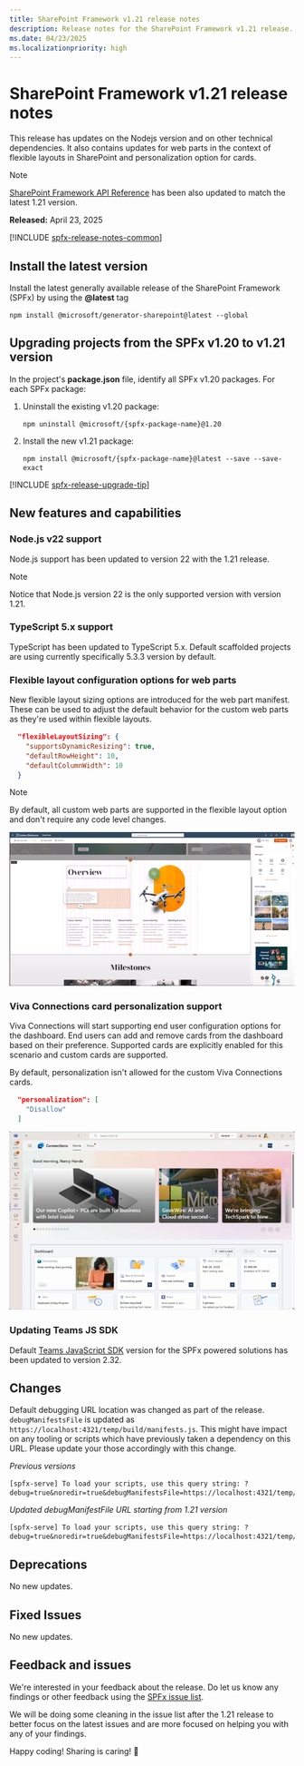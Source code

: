 ```yaml
---
title: SharePoint Framework v1.21 release notes
description: Release notes for the SharePoint Framework v1.21 release.
ms.date: 04/23/2025
ms.localizationpriority: high
---
```

# SharePoint Framework v1.21 release notes

This release has updates on the Nodejs version and on other technical dependencies. It also contains updates for web parts in the context of flexible layouts in SharePoint and personalization option for cards.

> [!NOTE]
> [SharePoint Framework API Reference](https://learn.microsoft.com/en-us/javascript/api/overview/sharepoint?view=sp-typescript-latest) has been also updated to match the latest 1.21 version.

**Released:** April 23, 2025

[!INCLUDE [spfx-release-notes-common](../../includes/snippets/spfx-release-notes-common.md)]

## Install the latest version

Install the latest generally available release of the SharePoint Framework (SPFx) by using the **@latest** tag

```console
npm install @microsoft/generator-sharepoint@latest --global
```

## Upgrading projects from the SPFx v1.20 to v1.21 version

In the project's **package.json** file, identify all SPFx v1.20 packages. For each SPFx package:

1. Uninstall the existing v1.20 package:

    ```console
    npm uninstall @microsoft/{spfx-package-name}@1.20
    ```

1. Install the new v1.21 package:

    ```console
    npm install @microsoft/{spfx-package-name}@latest --save --save-exact
    ```

[!INCLUDE [spfx-release-upgrade-tip](../../includes/snippets/spfx-release-upgrade-tip.md)]

## New features and capabilities

### Node.js v22 support

Node.js support has been updated to version 22 with the 1.21 release.

> [!NOTE]
> Notice that Node.js version 22 is the only supported version with version 1.21.

### TypeScript 5.x support

TypeScript has been updated to TypeScript 5.x. Default scaffolded projects are using currently specifically 5.3.3 version by default.

### Flexible layout configuration options for web parts

New flexible layout sizing options are introduced for the web part manifest. These can be used to adjust the default behavior for the custom web parts as they're used within flexible layouts.

```json
  "flexibleLayoutSizing": {
    "supportsDynamicResizing": true,
    "defaultRowHeight": 10,
    "defaultColumnWidth": 10
  }
```

> [!NOTE]
> By default, all custom web parts are supported in the flexible layout option and don't require any code level changes.

![Flexible layout support](../images/121-release-notes/flex-layout.png)

### Viva Connections card personalization support

Viva Connections will start supporting end user configuration options for the dashboard. End users can add and remove cards from the dashboard based on their preference. Supported cards are explicitly enabled for this scenario and custom cards are supported.

By default, personalization isn't allowed for the custom Viva Connections cards.

```json
  "personalization": [
    "Disallow"
  ]
```

![Card personalization visible in the dashboard UI](../images/121-release-notes/card-personalization.png)

### Updating Teams JS SDK

Default [Teams JavaScript SDK](https://github.com/OfficeDev/microsoft-teams-library-js) version for the SPFx powered solutions has been updated to version 2.32.

## Changes

Default debugging URL location was changed as part of the release. `debugManifestsFile` is updated as `https://localhost:4321/temp/build/manifests.js`. This might have impact on any tooling or scripts which have previously taken a dependency on this URL. Please update your those accordingly with this change.

*Previous versions*
```
[spfx-serve] To load your scripts, use this query string: ?debug=true&noredir=true&debugManifestsFile=https://localhost:4321/temp/manifests.js
```

*Updated debugManifestFile URL starting from 1.21 version*
```
[spfx-serve] To load your scripts, use this query string: ?debug=true&noredir=true&debugManifestsFile=https://localhost:4321/temp/build/manifests.js
```

## Deprecations

No new updates.

## Fixed Issues

No new updates.

## Feedback and issues

We're interested in your feedback about the release. Do let us know any findings or other feedback using the [SPFx issue list](https://github.com/SharePoint/sp-dev-docs/issues).

We will be doing some cleaning in the issue list after the 1.21 release to better focus on the latest issues and are more focused on helping you with any of your findings.

Happy coding! Sharing is caring! 🧡
